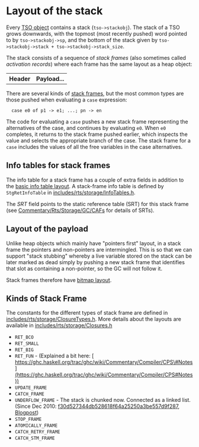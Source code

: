 # Layout of the stack



Every [TSO object](commentary/rts/heap-objects#thread-state-objects) contains a stack (`tso->stackobj`).  The stack of a TSO grows downwards, with the topmost (most recently pushed) word pointed to by `tso->stackobj->sp`, and the bottom of the stack given by `tso->stackobj->stack + tso->stackobj->stack_size`.



The stack consists of a sequence of *stack frames* (also sometimes called *activation records*) where each frame has the same layout as a heap object:


<table><tr><th> Header </th>
<th> Payload... 
</th></tr></table>



There are several kinds of [stack frames](commentary/rts/storage/stack#kinds-of-stack-frame), but the most common types are those pushed when evaluating a `case` expression:


```wiki
  case e0 of p1 -> e1; ...; pn -> en 
```


The code for evaluating a `case` pushes a new stack frame representing the alternatives of the case, and continues by evaluating `e0`.  When `e0` completes, it returns to the stack frame pushed earlier, which inspects the value and selects the appropriate branch of the case.  The stack frame for a `case` includes the values of all the free variables in the case alternatives.


## Info tables for stack frames



The info table for a stack frame has a couple of extra fields in addition to the [basic info table layout](commentary/rts/heap-objects#info-tables).  A stack-frame info table is defined by `StgRetInfoTable` in [includes/rts/storage/InfoTables.h](/trac/ghc/browser/ghc/includes/rts/storage/InfoTables.h).



[](/trac/ghc/attachment/wiki/Commentary/Rts/Storage/Stack/ret-itbl-no-rv.png)



The *SRT* field points to the static reference table (SRT) for this stack frame (see [Commentary/Rts/Storage/GC/CAFs](commentary/rts/storage/gc/ca-fs) for details of SRTs).


## Layout of the payload



Unlike heap objects which mainly have "pointers first" layout, in a stack frame the pointers and non-pointers are intermingled.  This is so that we can support "stack stubbing" whereby a live variable stored on the stack can be later marked as dead simply by pushing a new stack frame that identifies that slot as containing a non-pointer, so the GC will not follow it.



Stack frames therefore have [bitmap layout](commentary/rts/heap-objects#bitmap-layout).


## Kinds of Stack Frame



The constants for the different types of stack frame are defined in [includes/rts/storage/ClosureTypes.h](/trac/ghc/browser/ghc/includes/rts/storage/ClosureTypes.h).  More details about the layouts are available in [includes/rts/storage/Closures.h](/trac/ghc/browser/ghc/includes/rts/storage/Closures.h)


- `RET_BCO`
- `RET_SMALL`
- `RET_BIG`
- `RET_FUN` - (Explained a bit here: [
  https://ghc.haskell.org/trac/ghc/wiki/Commentary/Compiler/CPS\#Notes](https://ghc.haskell.org/trac/ghc/wiki/Commentary/Compiler/CPS#Notes))
- `UPDATE_FRAME`
- `CATCH_FRAME`
- `UNDERFLOW_FRAME` - The stack is chunked now. Connected as a linked list. (Since Dec 2010: [f30d527344db528618f64a25250a3be557d9f287](/trac/ghc/changeset/f30d527344db528618f64a25250a3be557d9f287/ghc),  [
  Blogpost](https://ghc.haskell.org/trac/ghc/blog/stack-chunks))
- `STOP_FRAME`
- `ATOMICALLY_FRAME`
- `CATCH_RETRY_FRAME`
- `CATCH_STM_FRAME`
